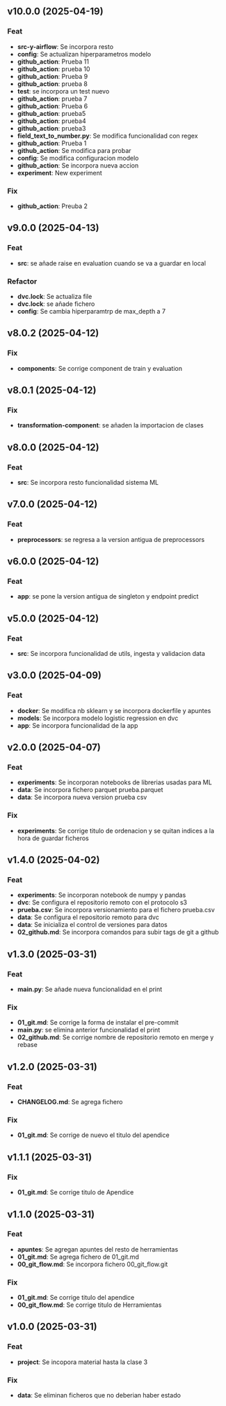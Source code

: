 ## v10.0.0 (2025-04-19)

### Feat

- **src-y-airflow**: Se incorpora resto
- **config**: Se actualizan hiperparametros modelo
- **github_action**: Prueba 11
- **github_action**: prueba 10
- **github_action**: Prueba 9
- **github_action**: prueba 8
- **test**: se incorpora un test nuevo
- **github_action**: prueba 7
- **github_action**: Prueba 6
- **github_action**: prueba5
- **github_action**: prueba4
- **github_action**: prueba3
- **field_text_to_number.py**: Se modifica funcionalidad con regex
- **github_action**: Prueba 1
- **github_action**: Se modifica para probar
- **config**: Se modifica configuracion modelo
- **github_action**: Se incorpora nueva accion
- **experiment**: New experiment

### Fix

- **github_action**: Preuba 2

## v9.0.0 (2025-04-13)

### Feat

- **src**: se añade raise en evaluation cuando se va a guardar en local

### Refactor

- **dvc.lock**: Se actualiza file
- **dvc.lock**: se añade fichero
- **config**: Se cambia hiperparamtrp de max_depth a 7

## v8.0.2 (2025-04-12)

### Fix

- **components**: Se corrige component de train y evaluation

## v8.0.1 (2025-04-12)

### Fix

- **transformation-component**: se añaden la importacion de clases

## v8.0.0 (2025-04-12)

### Feat

- **src**: Se incorpora resto funcionalidad sistema ML

## v7.0.0 (2025-04-12)

### Feat

- **preprocessors**: se regresa a la version antigua de preprocessors

## v6.0.0 (2025-04-12)

### Feat

- **app**: se pone la version antigua de singleton y endpoint predict

## v5.0.0 (2025-04-12)

### Feat

- **src**: Se incorpora funcionalidad de utils, ingesta y validacion data

## v3.0.0 (2025-04-09)

### Feat

- **docker**: Se modifica nb sklearn y se incorpora dockerfile y apuntes
- **models**: Se incorpora modelo logistic regression en dvc
- **app**: Se incorpora funcionalidad de la app

## v2.0.0 (2025-04-07)

### Feat

- **experiments**: Se incorporan notebooks de librerias usadas para ML
- **data**: Se incorpora fichero parquet prueba.parquet
- **data**: Se incorpora nueva version prueba csv

### Fix

- **experiments**: Se corrige titulo de ordenacion y se quitan indices a la hora de guardar ficheros

## v1.4.0 (2025-04-02)

### Feat

- **experiments**: Se incorporan notebook de numpy y pandas
- **dvc**: Se configura el repositorio remoto con el protocolo s3
- **prueba.csv**: Se incorpora versionamiento para el fichero prueba.csv
- **data**: Se configura el repositorio remoto para dvc
- **data**: Se inicializa el control de versiones para datos
- **02_github.md**: Se incorpora comandos para subir tags de git a github

## v1.3.0 (2025-03-31)

### Feat

- **main.py**: Se añade nueva funcionalidad en el print

### Fix

- **01_git.md**: Se corrige la forma de instalar el pre-commit
- **main.py**: se elimina anterior funcionalidad el print
- **02_github.md**: Se corrige nombre de repositorio remoto en merge y rebase

## v1.2.0 (2025-03-31)

### Feat

- **CHANGELOG.md**: Se agrega fichero

### Fix

- **01_git.md**: Se corrige de nuevo el titulo del apendice

## v1.1.1 (2025-03-31)

### Fix

- **01_git.md**: Se corrige titulo de Apendice

## v1.1.0 (2025-03-31)

### Feat

- **apuntes**: Se agregan apuntes del resto de herramientas
- **01_git.md**: Se agrega fichero de 01_git.md
- **00_git_flow.md**: Se incorpora fichero 00_git_flow.git

### Fix

- **01_git.md**: Se corrige titulo del apendice
- **00_git_flow.md**: Se corrige titulo de Herramientas

## v1.0.0 (2025-03-31)

### Feat

- **project**: Se incopora material hasta la clase 3

### Fix

- **data**: Se eliminan ficheros que no deberian haber estado
